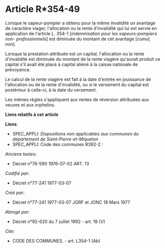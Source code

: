 # Article R*354-49

Lorsque le sapeur-pompier a obtenu pour la même invalidité un avantage de caractère viager, l'allocation ou la rente
d'invalidité qui lui est servie en application de l'article L. 354-1 [*indemnisation pour les sapeurs-pompiers non-
professionnels*] est diminuée du montant de cet avantage [*cumul, non*].

Lorsque la prestation attribuée est un capital, l'allocation ou la rente d'invalidité est diminuée du montant de la rente
viagère qu'aurait produit ce capital s'il avait été placé à capital aliéné à la caisse nationale de prévoyance.

Le calcul de la rente viagère est fait à la date d'entrée en jouissance de l'allocation ou de la rente d'invalidité, ou si le
versement du capital est postérieur à celle-ci, à la date du versement.

Les mêmes règles s'appliquent aux rentes de réversion attribuées aux veuves et aux orphelins.

**Liens relatifs à cet article**

**Liens**:

  - SPEC_APPLI: *Dispositions non applicables aux communes du département de Saint-Pierre-et-Miquelon*
  - SPEC_APPLI: Code des communes R392-2 :

_Anciens textes_:

  - Décret n°76-590 1976-07-02 ART. 13

_Codifié par_:

  - Décret n°77-241 1977-03-07

_Créé par_:

  - Décret n°77-241 1977-03-07 JORF et JONC 18 Mars 1977

_Abrogé par_:

  - Décret n°92-620 du 7 juillet 1992 - art. 19 (V)

_Cite_:

  - CODE DES COMMUNES. - art. L354-1 (Ab)

